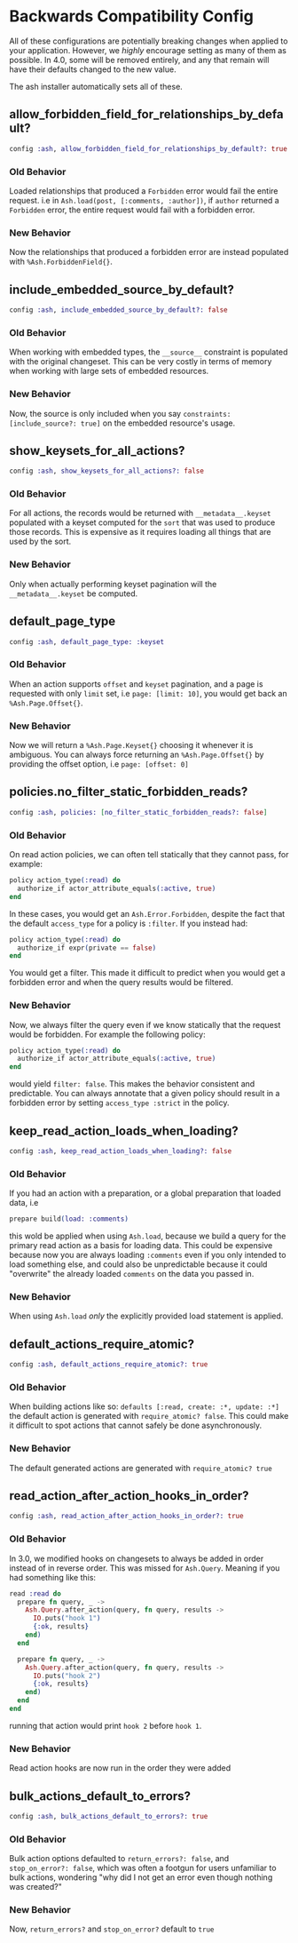 # Backwards Compatibility Config

All of these configurations are potentially breaking changes when applied
to your application. However, we *highly* encourage setting as many of
them as possible. In 4.0, some will be removed entirely, and any that remain
will have their defaults changed to the new value.

The ash installer automatically sets all of these.

## allow_forbidden_field_for_relationships_by_default?

```elixir
config :ash, allow_forbidden_field_for_relationships_by_default?: true
```

### Old Behavior

Loaded relationships that produced a `Forbidden` error would fail the entire
request. i.e in `Ash.load(post, [:comments, :author])`, if `author` returned
a `Forbidden` error, the entire request would fail with a forbidden error.

### New Behavior

Now the relationships that produced a forbidden error are instead populated
with `%Ash.ForbiddenField{}`.

## include_embedded_source_by_default?

```elixir
config :ash, include_embedded_source_by_default?: false
```

### Old Behavior

When working with embedded types, the `__source__` constraint is populated with
the original changeset. This can be very costly in terms of memory when working with 
large sets of embedded resources.

### New Behavior

Now, the source is only included when you say `constraints: [include_source?: true]` on
the embedded resource's usage.

## show_keysets_for_all_actions?

```elixir
config :ash, show_keysets_for_all_actions?: false
```

### Old Behavior

For all actions, the records would be returned with `__metadata__.keyset` populated
with a keyset computed for the `sort` that was used to produce those records. This
is expensive as it requires loading all things that are used by the sort.

### New Behavior

Only when actually performing keyset pagination will the `__metadata__.keyset` be
computed.

## default_page_type

```elixir
config :ash, default_page_type: :keyset
```

### Old Behavior

When an action supports `offset` and `keyset` pagination, and a page is requested
with only `limit` set, i.e `page: [limit: 10]`, you would get back an `%Ash.Page.Offset{}`.

### New Behavior

Now we will return a `%Ash.Page.Keyset{}` choosing it whenever it is ambiguous.
You can always force returning an `%Ash.Page.Offset{}` by providing the offset option,
i.e `page: [offset: 0]`

## policies.no_filter_static_forbidden_reads?

```elixir
config :ash, policies: [no_filter_static_forbidden_reads?: false]
```

### Old Behavior

On read action policies, we can often tell statically that they cannot pass, for example:

```elixir
policy action_type(:read) do
  authorize_if actor_attribute_equals(:active, true)
end
```

In these cases, you would get an `Ash.Error.Forbidden`, despite the fact that the
default `access_type` for a policy is `:filter`. If you instead had:

```elixir
policy action_type(:read) do
  authorize_if expr(private == false)
end
```

You would get a filter. This made it difficult to predict when you would get a forbidden
error and when the query results would  be filtered.


### New Behavior

Now, we always filter the query even if we know statically that the request would be
forbidden. For example the following policy:

```elixir
policy action_type(:read) do
  authorize_if actor_attribute_equals(:active, true)
end
```

would yield `filter: false`. This makes the behavior consistent and predictable.
You can always annotate that a given policy should result in a forbidden error
by setting `access_type :strict` in the policy.

## keep_read_action_loads_when_loading?

```elixir
config :ash, keep_read_action_loads_when_loading?: false
```

### Old Behavior

If you had an action with a preparation, or a global preparation that loaded data, i.e

```elixir
prepare build(load: :comments)
```

this wold be applied when using `Ash.load`, because we build a query for the primary
read action as a basis for loading data. This could be expensive because now you are always
loading `:comments` even if you only intended to load something else, and could also be
unpredictable because it could "overwrite" the already loaded `comments` on the data you
passed in.

### New Behavior

When using `Ash.load` *only* the explicitly provided load statement is applied.

## default_actions_require_atomic?

```elixir
config :ash, default_actions_require_atomic?: true
```

### Old Behavior

When building actions like so: `defaults [:read, create: :*, update: :*]` the default
action is generated with `require_atomic? false`. This could make it difficult to spot
actions that cannot safely be done asynchronously.

### New Behavior

The default generated actions are generated with `require_atomic? true`

## read_action_after_action_hooks_in_order?

```elixir
config :ash, read_action_after_action_hooks_in_order?: true
```

### Old Behavior

In 3.0, we modified hooks on changesets to always be added in order instead of in
reverse order. This was missed for `Ash.Query`. Meaning if you had something like this:

```elixir
read :read do
  prepare fn query, _ -> 
    Ash.Query.after_action(query, fn query, results -> 
      IO.puts("hook 1")
      {:ok, results}
    end)
  end

  prepare fn query, _ -> 
    Ash.Query.after_action(query, fn query, results -> 
      IO.puts("hook 2")
      {:ok, results}
    end)
  end
end
```

running that action would print `hook 2` before `hook 1`.

### New Behavior

Read action hooks are now run in the order they were added

## bulk_actions_default_to_errors?

```elixir
config :ash, bulk_actions_default_to_errors?: true
```

### Old Behavior

Bulk action options defaulted to `return_errors?: false`, and `stop_on_error?: false`,
which was often a footgun for users unfamiliar to bulk actions, wondering "why did I not
get an error even though nothing was created?"

### New Behavior

Now, `return_errors?` and `stop_on_error?` default to `true`
